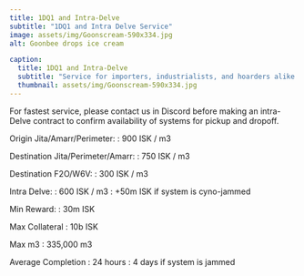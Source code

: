 ```yaml
---
title: 1DQ1 and Intra-Delve
subtitle: "1DQ1 and Intra Delve Service"
image: assets/img/Goonscream-590x334.jpg
alt: Goonbee drops ice cream

caption:
  title: 1DQ1 and Intra-Delve
  subtitle: "Service for importers, industrialists, and hoarders alike."
  thumbnail: assets/img/Goonscream-590x334.jpg
---
```


For fastest service, please contact us in Discord before making an intra-Delve contract to confirm
availability of systems for pickup and dropoff.

Origin Jita/Amarr/Perimeter:
: 900 ISK / m3

Destination Jita/Perimeter/Amarr:
: 750 ISK / m3

Destination F2O/W6V:
: 300 ISK / m3

Intra Delve:
: 600 ISK / m3
: +50m ISK if system is cyno-jammed

Min Reward:
: 30m ISK

Max Collateral
: 10b ISK

Max m3
: 335,000 m3

Average Completion
: 24 hours
: 4 days if system is jammed